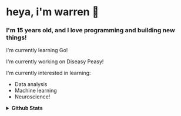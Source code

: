 # heya, i'm warren 👋
### I'm 15 years old, and I love programming and building new things!

I'm currently learning Go!

I'm currently working on Diseasy Peasy!

I'm currently interested in learning:
- Data analysis
- Machine learning
- Neuroscience!

<details closed>
<summary> <b>Github Stats</b> </summary>
<table>
<thead>
  <tr>
    <th>GitHub Stats</th>
    <th>Languages</th>
  </tr>
</thead>
<tbody>
  <tr>
    <td> 
   <img 
      align="center" 
      src="https://github-readme-stats.vercel.app/api?username=NebuDev14&show_icons=true&theme=dracula&count_private=true" 
      alt="account stats"
      /> 
   </td>
    <td>
   <img 
      align="center" 
      src="https://github-readme-stats.vercel.app/api/top-langs/?username=NebuDev14&layout=compact&theme=dracula&langs_count=6" 
      alt="top languages" />
   </td>
  </tr>
</tbody>
</table>
</details>
